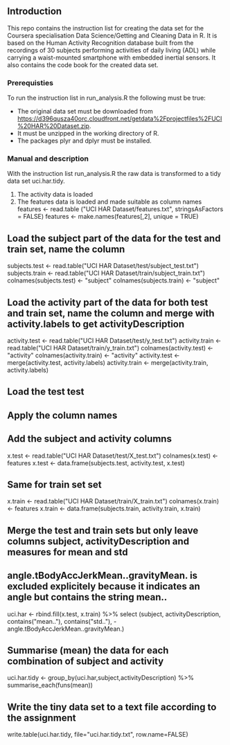## Introduction
This repo contains the instruction list for creating the data set for the Coursera specialisation Data Science/Getting and Cleaning Data in R. It is based on the Human Activity Recognition database built from the recordings of 30 subjects performing activities of daily living (ADL) while carrying a waist-mounted smartphone with embedded inertial sensors.
It also contains the code book for the created data set.

### Prerequisties
To run the instruction list in run_analysis.R the following must be true:
- The original data set must be downloaded from https://d396qusza40orc.cloudfront.net/getdata%2Fprojectfiles%2FUCI%20HAR%20Dataset.zip.
- It must be unzipped in the working directory of R.
- The packages plyr and dplyr must be installed.

### Manual and description
With the instruction list run_analysis.R the raw data is transformed to a tidy data set uci.har.tidy.
1. The activity data is loaded
2. The features data is loaded and made suitable as column names
features <- read.table ("UCI HAR Dataset/features.txt", stringsAsFactors = FALSE)
features <- make.names(features[,2], unique = TRUE)

## Load the subject part of the data for the test and train set, name the column
subjects.test <- read.table("UCI HAR Dataset/test/subject_test.txt")
subjects.train <- read.table("UCI HAR Dataset/train/subject_train.txt")
colnames(subjects.test) <- "subject"
colnames(subjects.train) <- "subject"

## Load the activity part of the data for both test and train set, name the column and merge with activity.labels to get activityDescription
activity.test <- read.table("UCI HAR Dataset/test/y_test.txt")
activity.train <- read.table("UCI HAR Dataset/train/y_train.txt")
colnames(activity.test) <- "activity"
colnames(activity.train) <- "activity"
activity.test <- merge(activity.test, activity.labels)
activity.train <- merge(activity.train, activity.labels)

## Load the test test 
## Apply the column names
## Add the subject and activity columns
x.test <- read.table("UCI HAR Dataset/test/X_test.txt")
colnames(x.test) <- features
x.test <- data.frame(subjects.test, activity.test, x.test)

## Same for train set set
x.train <- read.table("UCI HAR Dataset/train/X_train.txt")
colnames(x.train) <- features
x.train <- data.frame(subjects.train, activity.train, x.train)

## Merge the test and train sets but only leave columns subject, activityDescription and measures for mean and std
## angle.tBodyAccJerkMean..gravityMean. is excluded explicitely because it indicates an angle but contains the string mean.. 
uci.har <- rbind.fill(x.test, x.train) %>%
           select (subject, activityDescription, contains("mean.."), contains("std.."), -angle.tBodyAccJerkMean..gravityMean.)

## Summarise (mean) the data for each combination of subject and activity
uci.har.tidy <- group_by(uci.har,subject,activityDescription) %>%
                summarise_each(funs(mean))

## Write the tiny data set to a text file according to the assignment
write.table(uci.har.tidy, file="uci.har.tidy.txt", row.name=FALSE)
